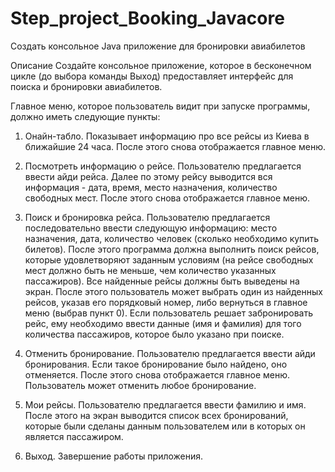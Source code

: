 # Step_project_Booking_Javacore
Создать консольное Java приложение для бронировки авиабилетов

Описание
Создайте консольное приложение, которое в бесконечном цикле (до выбора команды Выход) 
предоставляет интерфейс для поиска и бронировки авиабилетов.

Главное меню, которое пользователь видит при запуске программы, должно иметь следующие пункты:

1. Онайн-табло. Показывает информацию про все рейсы из Киева в ближайшие 24 часа. После этого снова отображается главное меню.

2. Посмотреть информацию о рейсе. 
Пользователю предлагается ввести айди рейса. 
Далее по этому рейсу выводится вся информация - дата, время, место назначения, количество свободных мест. 
После этого снова отображается главное меню.

3. Поиск и бронировка рейса. 
Пользователю предлагается последовательно ввести следующую информацию: место назначения, дата, 
количество человек (сколько необходимо купить билетов). 
После этого программа должна выполнить поиск рейсов, которые удовлетворяют заданным условиям 
(на рейсе свободных мест должно быть не меньше, чем количество указанных пассажиров). 
Все найденные рейсы должны быть выведены на экран. После этого пользователь может выбрать один из найденных рейсов, 
указав его порядковый номер, либо вернуться в главное меню (выбрав пункт 0). 
Если пользователь решает забронировать рейс, ему необходимо ввести данные (имя и фамилия) для того количества пассажиров, 
которое было указано при поиске.

4. Отменить бронирование. 
Пользователю предлагается ввести айди бронирования. 
Если такое бронирование было найдено, оно отменяется. 
После этого снова отображается главное меню. Пользователь может отменить любое бронирование.

5. Мои рейсы. 
Пользователю предлагается ввести фамилию и имя. 
После этого на экран выводится список всех бронирований, которые были сделаны данным пользователем или в которых он является пассажиром.

6. Выход. Завершение работы приложения.
